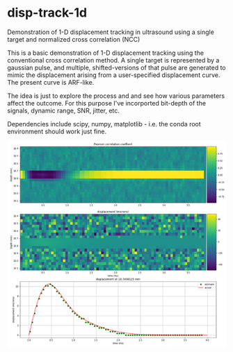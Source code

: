 # disp-track-1d
Demonstration of 1-D displacement tracking in ultrasound using a single target and normalized cross correlation (NCC)

This is a basic demonstration of 1-D displacement tracking using the conventional cross correlation method. A single target is represented by a gaussian pulse, and multiple, shifted-versions of that pulse are generated to mimic the displacement arising from a user-specified displacement curve. The present curve is ARF-like.

The idea is just to explore the process and and see how various parameters affect the outcome. For this purpose I've incorported bit-depth of the signals, dynamic range, SNR, jitter, etc. 

Dependencies include scipy, numpy, matplotlib - i.e. the conda root environment should work just fine.

![alt text](./main_result.png)
